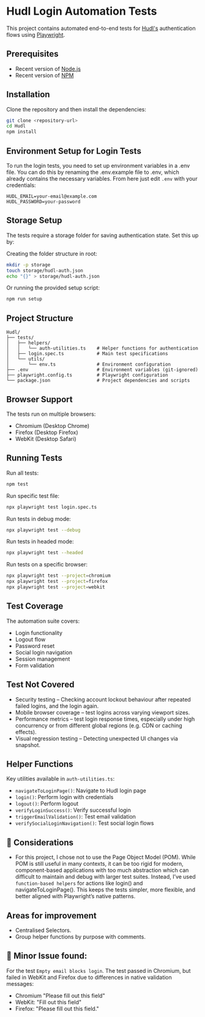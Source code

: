 # Hudl Login Automation Tests

This project contains automated end-to-end tests for [Hudl's](https://www.hudl.com/en_gb/) authentication flows using [Playwright](https://playwright.dev/).

## Prerequisites

- Recent version of [Node.js](https://nodejs.org/en)
- Recent version of [NPM](https://docs.npmjs.com/downloading-and-installing-node-js-and-npm) 

## Installation

Clone the repository and then install the dependencies:
```bash
git clone <repository-url>
cd Hudl
npm install
```
## Environment Setup for Login Tests

To run the login tests, you need to set up environment variables in a .env file. You can do this by renaming the .env.example file to .env, which already contains the necessary variables.  From here just edit `.env` with your credentials:
```
HUDL_EMAIL=your-email@example.com
HUDL_PASSWORD=your-password
```

## Storage Setup

The tests require a storage folder for saving authentication state. Set this up by:

Creating the folder structure in root:
```bash
mkdir -p storage
touch storage/hudl-auth.json
echo "{}" > storage/hudl-auth.json
```

Or running the provided setup script:
```bash
npm run setup
```

## Project Structure

```
Hudl/
├── tests/
│   ├── helpers/
│   │   └── auth-utilities.ts    # Helper functions for authentication
│   ├── login.spec.ts            # Main test specifications
│   └── utils/
│       └── env.ts               # Environment configuration
├── .env                         # Environment variables (git-ignored)
├── playwright.config.ts         # Playwright configuration
└── package.json                 # Project dependencies and scripts
```

## Browser Support
The tests run on multiple browsers:
- Chromium (Desktop Chrome)
- Firefox (Desktop Firefox)
- WebKit (Desktop Safari)


## Running Tests

Run all tests:
```bash
npm test
```

Run specific test file:
```bash
npx playwright test login.spec.ts
```

Run tests in debug mode:
```bash
npx playwright test --debug
```

Run tests in headed mode:
```bash
npx playwright test --headed
```
Run tests on a specific browser:
```bash
npx playwright test --project=chromium
npx playwright test --project=firefox
npx playwright test --project=webkit
```

## Test Coverage

The automation suite covers:
- Login functionality
- Logout flow
- Password reset
- Social login navigation
- Session management
- Form validation

## Test Not Covered
- Security testing – Checking account lockout behaviour after repeated failed logins, and the login again.
- Mobile browser coverage – test logins across varying viewport sizes.
- Performance metrics – test login response times, especially under high concurrency or from different global regions (e.g. CDN or caching effects).
- Visual regression testing – Detecting unexpected UI changes via snapshot.

## Helper Functions

Key utilities available in `auth-utilities.ts`:
- `navigateToLoginPage()`: Navigate to Hudl login page
- `login()`: Perform login with credentials
- `logout()`: Perform logout
- `verifyLoginSuccess()`: Verify successful login
- `triggerEmailValidation()`: Test email validation
- `verifySocialLoginNavigation()`: Test social login flows

## 🤔 Considerations
- For this project, I chose not to use the Page Object Model (POM).  While POM is still useful in many contexts, it can be too rigid for modern, component-based applications with too much abstraction which can difficult to maintain and debug with larger test suites. Instead, I’ve used `function-based helpers` for actions like login() and navigateToLoginPage().  This keeps the tests simpler, more flexible, and better aligned with Playwright’s native patterns.

## Areas for improvement

- Centralised Selectors.
- Group helper functions by purpose with comments. 

## 🐛 Minor Issue found:

For the test `Empty email blocks login`. The test passed in Chromium, but failed in WebKit and Firefox due to differences in native validation messages:

- Chromium "Please fill out this field"
- WebKit: "Fill out this field"
- Firefox: "Please fill out this field."




